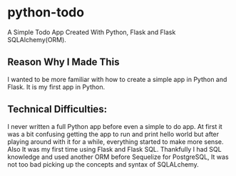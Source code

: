 # python-todo
A Simple Todo App Created With Python, Flask and Flask SQLAlchemy(ORM).

## Reason Why I Made This

I wanted to be more familiar with how to create a simple app in Python and Flask. It is my first app in Python.

## Technical Difficulties:

I never written a full Python app before even a simple to do app. At first it was a bit confusing getting the app to run and print hello world but after playing around with it for a while, everything started to make more sense. Also It was my first time using Flask and Flask SQL. Thankfully I had SQL knowledge and used another ORM before Sequelize for PostgreSQL, It was not too bad picking up the concepts and syntax of SQLALchemy.
